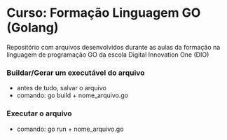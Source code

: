 # Curso: Formação Linguagem GO (Golang)
Repositório com arquivos desenvolvidos durante as aulas da formação na linguagem de programação GO da escola Digital Innovation One (DIO)


### Buildar/Gerar um executável do arquivo
- antes de tudo, salvar o arquivo
- comando: go build + nome_arquivo.go

### Executar o arquivo
- comando: go run + nome_arquivo.go
